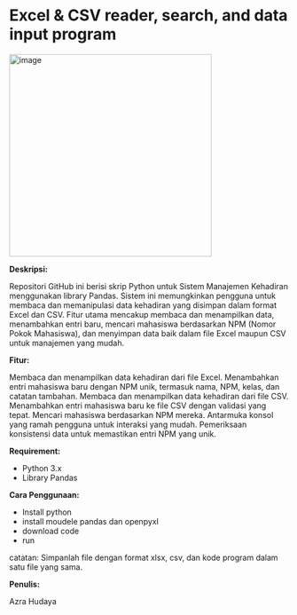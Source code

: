 # Excel & CSV reader, search, and data input program


<img width="365" alt="image" src="https://github.com/azrahudaya/aplikasi-absensi-python-pandas/assets/95754136/437eae8d-5b15-4e34-a9d5-57c87d67e298">


**Deskripsi:**

Repositori GitHub ini berisi skrip Python untuk Sistem Manajemen Kehadiran menggunakan library Pandas. Sistem ini memungkinkan pengguna untuk membaca dan memanipulasi data kehadiran yang disimpan dalam format Excel dan CSV. Fitur utama mencakup membaca dan menampilkan data, menambahkan entri baru, mencari mahasiswa berdasarkan NPM (Nomor Pokok Mahasiswa), dan menyimpan data baik dalam file Excel maupun CSV untuk manajemen yang mudah.

**Fitur:**

Membaca dan menampilkan data kehadiran dari file Excel.
Menambahkan entri mahasiswa baru dengan NPM unik, termasuk nama, NPM, kelas, dan catatan tambahan.
Membaca dan menampilkan data kehadiran dari file CSV.
Menambahkan entri mahasiswa baru ke file CSV dengan validasi yang tepat.
Mencari mahasiswa berdasarkan NPM mereka.
Antarmuka konsol yang ramah pengguna untuk interaksi yang mudah.
Pemeriksaan konsistensi data untuk memastikan entri NPM yang unik.

**Requirement:**

* Python 3.x
* Library Pandas

**Cara Penggunaan:**
* Install python
* install moudele pandas dan openpyxl
* download code
* run

catatan: Simpanlah file dengan format xlsx, csv, dan kode program dalam satu file yang sama.

**Penulis:**

Azra Hudaya
